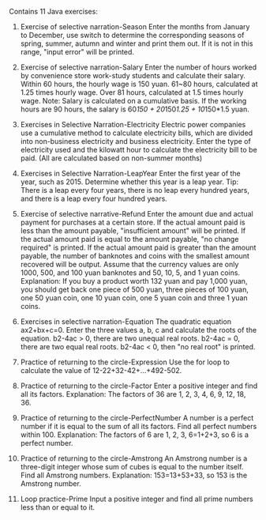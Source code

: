 Contains 11 Java exercises:

1. Exercise of selective narration-Season
Enter the months from January to December, use switch to determine the corresponding seasons of spring, summer, autumn and winter and print them out. If it is not in this range, "input error" will be printed.

2. Exercise of selective narration-Salary
Enter the number of hours worked by convenience store work-study students and calculate their salary.
Within 60 hours, the hourly wage is 150 yuan.
61~80 hours, calculated at 1.25 times hourly wage.
Over 81 hours, calculated at 1.5 times hourly wage.
Note: Salary is calculated on a cumulative basis. If the working hours are 90 hours, the salary is 60*150 + 20*150*1.25 + 10*150*1.5 yuan.

3. Exercises in Selective Narration-Electricity
Electric power companies use a cumulative method to calculate electricity bills, which are divided into non-business electricity and business electricity.
Enter the type of electricity used and the kilowatt hour to calculate the electricity bill to be paid. (All are calculated based on non-summer months)
    
4. Exercises in Selective Narration-LeapYear
Enter the first year of the year, such as 2015. Determine whether this year is a leap year.
Tip: There is a leap every four years, there is no leap every hundred years, and there is a leap every four hundred years.

5. Exercise of selective narrative-Refund
Enter the amount due and actual payment for purchases at a certain store.
If the actual amount paid is less than the amount payable, "insufficient amount" will be printed.
If the actual amount paid is equal to the amount payable, "no change required" is printed.
If the actual amount paid is greater than the amount payable, the number of banknotes and coins with the smallest amount recovered will be output.
Assume that the currency values ​​are only 1000, 500, and 100 yuan banknotes and 50, 10, 5, and 1 yuan coins.
Explanation: If you buy a product worth 132 yuan and pay 1,000 yuan, you should get back one piece of 500 yuan, three pieces of 100 yuan, one 50 yuan coin, one 10 yuan coin, one 5 yuan coin and three 1 yuan coins.

6. Exercises in selective narration-Equation
The quadratic equation ax2+bx+c=0. Enter the three values ​​a, b, c and calculate the roots of the equation.
b2-4ac > 0, there are two unequal real roots.
b2-4ac = 0, there are two equal real roots.
b2-4ac < 0, then "no real root" is printed.

7. Practice of returning to the circle-Expression
Use the for loop to calculate the value of 12-22+32-42+…+492-502.

8. Practice of returning to the circle-Factor
Enter a positive integer and find all its factors.
Explanation: The factors of 36 are 1, 2, 3, 4, 6, 9, 12, 18, 36.

9. Practice of returning to the circle-PerfectNumber
A number is a perfect number if it is equal to the sum of all its factors.
Find all perfect numbers within 100.
Explanation: The factors of 6 are 1, 2, 3, 6=1+2+3, so 6 is a perfect number.

10. Practice of returning to the circle-Amstrong
An Amstrong number is a three-digit integer whose sum of cubes is equal to the number itself.
Find all Amstrong numbers.
Explanation: 153=13+53+33, so 153 is the Amstrong number.

11. Loop practice-Prime
Input a positive integer and find all prime numbers less than or equal to it.
